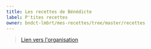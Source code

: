 ```yaml
---
title: Les recettes de Bénédicte
label: P'tites recettes
owner: bndct-lmbrt/mes-recettes/tree/master/recettes
---
```


> [Lien vers l'organisation](https://github.com/bndct-lmbr)
